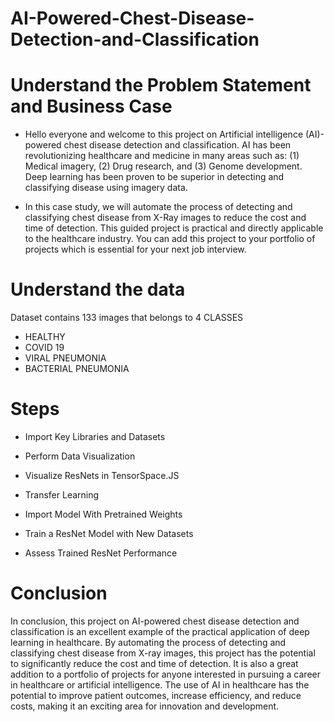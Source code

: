 # AI-Powered-Chest-Disease-Detection-and-Classification



 # Understand the Problem Statement and Business Case
 
* Hello everyone and welcome to this project on Artificial intelligence (AI)-powered chest disease detection and classification. AI has been revolutionizing healthcare and medicine in many areas such as: (1) Medical imagery, (2) Drug research, and (3) Genome development. Deep learning has been proven to be superior in detecting and classifying disease using imagery data. 

* In this case study, we will automate the process of detecting and classifying chest disease from X-Ray images to reduce the cost and time of detection. This guided project is practical and directly applicable to the healthcare industry. You can add this project to your portfolio of projects which is essential for your next job interview.



# Understand the data 
Dataset contains 133 images that belongs to 4 CLASSES
* HEALTHY
* COVID 19
* VIRAL  PNEUMONIA
* BACTERIAL PNEUMONIA

 # Steps

* Import Key Libraries and Datasets

 * Perform Data Visualization

* Visualize ResNets in TensorSpace.JS

* Transfer Learning 

* Import Model With Pretrained Weights

* Train a ResNet Model with New Datasets

* Assess Trained ResNet Performance


# Conclusion 

In conclusion, this project on AI-powered chest disease detection and classification is an excellent example of the practical application of deep learning in healthcare. By automating the process of detecting and classifying chest disease from X-ray images, this project has the potential to significantly reduce the cost and time of detection. It is also a great addition to a portfolio of projects for anyone interested in pursuing a career in healthcare or artificial intelligence. The use of AI in healthcare has the potential to improve patient outcomes, increase efficiency, and reduce costs, making it an exciting area for innovation and development.

